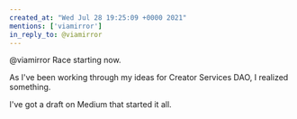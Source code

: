 ```yaml
---
created_at: "Wed Jul 28 19:25:09 +0000 2021"
mentions: ['viamirror']
in_reply_to: @viamirror
---
```


@viamirror Race starting now.

As I've been working through my ideas for Creator Services DAO, I realized something. 

I've got a draft on Medium that started it all.